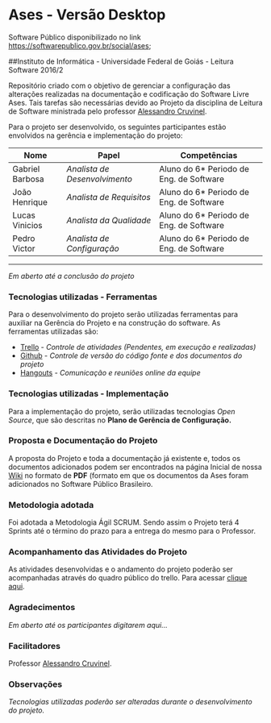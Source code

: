 # Ases - Versão Desktop
Software Público disponibilizado no link https://softwarepublico.gov.br/social/ases;

##Instituto de Informática - Universidade Federal de Goiás - Leitura Software 2016/2 


Repositório criado com o objetivo de gerenciar a configuração das alterações realizadas na documentação e codificação do Software Livre Ases. Tais tarefas são necessárias devido ao Projeto da disciplina de Leitura de Software ministrada pelo professor [Alessandro Cruvinel](mailto:alessandro@inf.ufg.br).

Para o projeto ser desenvolvido, os seguintes participantes estão envolvidos na gerência e implementação do projeto:

Nome             |            Papel           |  Competências
-----------------------------|----------------------------|---------
Gabriel Barbosa   | _Analista de Desenvolvimento_     |  Aluno do 6* Periodo de Eng. de Software|
João Henrique  | _Analista de Requisitos_    | Aluno do 6* Periodo de Eng. de Software|
Lucas Vinicios   | _Analista da Qualidade_          | Aluno do 6* Periodo de Eng. de Software|
Pedro Victor     | _Analista de Configuração_   | Aluno do 6* Periodo de Eng. de Software|
---------
_Em aberto até a conclusão do projeto_

### Tecnologias utilizadas - Ferramentas

Para o desenvolvimento do projeto serão utilizadas ferramentas para auxiliar na Gerência do Projeto e na construção do software. As ferramentas utilizadas são:

- [Trello](https://trello.com) - _Controle de atividades (Pendentes, em execução e realizadas)_ 
- [Github](https://github.com) - _Controle de versão do código fonte e dos documentos do projeto_
- [Hangouts](https://hangouts.google.com) - _Comunicação e reuniões online da equipe_


### Tecnologias utilizadas - Implementação

Para a implementação do projeto, serão utilizadas tecnologias _Open Source_, que são descritas no **Plano de Gerência de Configuração.**

### Proposta e Documentação do Projeto

A proposta do Projeto e toda a documentação já existente e, todos os documentos adicionados podem ser encontrados na página Inicial de nossa [Wiki](https://github.com/pedlop/ases.es/wiki) no formato de  **PDF** (formato em que os documentos da Ases foram adicionados no Software Público Brasileiro.

### Metodologia adotada
Foi adotada a Metodologia Ágil SCRUM. Sendo assim o Projeto terá 4 Sprints até o término do prazo para a entrega do mesmo para o Professor.

### Acompanhamento das Atividades do Projeto

As atividades desenvolvidas e o andamento do projeto poderão ser acompanhadas através do quadro público do trello.
Para acessar [clique aqui](https://trello.com/b/5RtpCqEI).

### Agradecimentos

_Em aberto até os participantes digitarem aqui..._

### Facilitadores

Professor [Alessandro Cruvinel](mailto:alessandro@inf.ufg.br).


### Observações

_Tecnologias utilizadas poderão ser alteradas durante o desenvolvimento do projeto._
